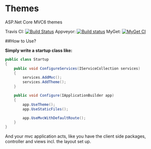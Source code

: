# Themes
ASP.Net Core MVC6 themes

Travis CI:
[![Build Status](https://travis-ci.org/Ausm/Themes.svg?branch=master)](https://travis-ci.org/Ausm/Themes)
Appveyor:
[![Build status](https://ci.appveyor.com/api/projects/status/3ppghqrpyal0f45i/branch/master?svg=true)](https://ci.appveyor.com/project/Ausm/themes/branch/master)
MyGet:
[![MyGet CI](https://img.shields.io/myget/themes/v/Ausm.EmptyTheme.svg)](https://www.myget.org/feed/themes/package/nuget/Ausm.EmptyTheme)

##How to Use?


**Simply write a startup class like:**

```C#
public class Startup
{
    public void ConfigureServices(IServiceCollection services)
    {
        services.AddMvc();
        services.AddTheme();
    }

    public void Configure(IApplicationBuilder app)
    {
        app.UseTheme();
        app.UseStaticFiles();

        app.UseMvcWithDefaultRoute();
    }
}
```

And your mvc application acts, like you have the client side packages, controller and views incl. the layout set up.
